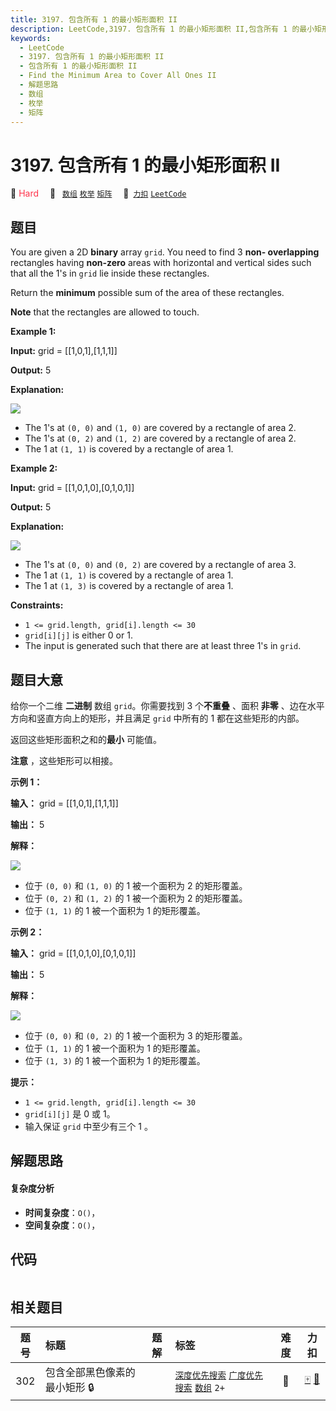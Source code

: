 ```yaml
---
title: 3197. 包含所有 1 的最小矩形面积 II
description: LeetCode,3197. 包含所有 1 的最小矩形面积 II,包含所有 1 的最小矩形面积 II,Find the Minimum Area to Cover All Ones II,解题思路,数组,枚举,矩阵
keywords:
  - LeetCode
  - 3197. 包含所有 1 的最小矩形面积 II
  - 包含所有 1 的最小矩形面积 II
  - Find the Minimum Area to Cover All Ones II
  - 解题思路
  - 数组
  - 枚举
  - 矩阵
---
```


# 3197. 包含所有 1 的最小矩形面积 II

🔴 <font color=#ff334b>Hard</font>&emsp; 🔖&ensp; [`数组`](/tag/array.md) [`枚举`](/tag/enumeration.md) [`矩阵`](/tag/matrix.md)&emsp; 🔗&ensp;[`力扣`](https://leetcode.cn/problems/find-the-minimum-area-to-cover-all-ones-ii) [`LeetCode`](https://leetcode.com/problems/find-the-minimum-area-to-cover-all-ones-ii)

## 题目

You are given a 2D **binary** array `grid`. You need to find 3 **non-
overlapping** rectangles having **non-zero** areas with horizontal and
vertical sides such that all the 1's in `grid` lie inside these rectangles.

Return the **minimum** possible sum of the area of these rectangles.

**Note** that the rectangles are allowed to touch.



**Example 1:**

**Input:** grid = [[1,0,1],[1,1,1]]

**Output:** 5

**Explanation:**

![](https://assets.leetcode.com/uploads/2024/05/14/example0rect21.png)

  * The 1's at `(0, 0)` and `(1, 0)` are covered by a rectangle of area 2.
  * The 1's at `(0, 2)` and `(1, 2)` are covered by a rectangle of area 2.
  * The 1 at `(1, 1)` is covered by a rectangle of area 1.

**Example 2:**

**Input:** grid = [[1,0,1,0],[0,1,0,1]]

**Output:** 5

**Explanation:**

![](https://assets.leetcode.com/uploads/2024/05/14/example1rect2.png)

  * The 1's at `(0, 0)` and `(0, 2)` are covered by a rectangle of area 3.
  * The 1 at `(1, 1)` is covered by a rectangle of area 1.
  * The 1 at `(1, 3)` is covered by a rectangle of area 1.



**Constraints:**

  * `1 <= grid.length, grid[i].length <= 30`
  * `grid[i][j]` is either 0 or 1.
  * The input is generated such that there are at least three 1's in `grid`.


## 题目大意

给你一个二维 **二进制** 数组 `grid`。你需要找到 3 个**不重叠** 、面积 **非零** 、边在水平方向和竖直方向上的矩形，并且满足
`grid` 中所有的 1 都在这些矩形的内部。

返回这些矩形面积之和的**最小** 可能值。

**注意** ，这些矩形可以相接。



**示例 1：**

**输入：** grid = [[1,0,1],[1,1,1]]

**输出：** 5

**解释：**

![](https://assets.leetcode.com/uploads/2024/05/14/example0rect21.png)

  * 位于 `(0, 0)` 和 `(1, 0)` 的 1 被一个面积为 2 的矩形覆盖。
  * 位于 `(0, 2)` 和 `(1, 2)` 的 1 被一个面积为 2 的矩形覆盖。
  * 位于 `(1, 1)` 的 1 被一个面积为 1 的矩形覆盖。

**示例 2：**

**输入：** grid = [[1,0,1,0],[0,1,0,1]]

**输出：** 5

**解释：**

![](https://assets.leetcode.com/uploads/2024/05/14/example1rect2.png)

  * 位于 `(0, 0)` 和 `(0, 2)` 的 1 被一个面积为 3 的矩形覆盖。
  * 位于 `(1, 1)` 的 1 被一个面积为 1 的矩形覆盖。
  * 位于 `(1, 3)` 的 1 被一个面积为 1 的矩形覆盖。



**提示：**

  * `1 <= grid.length, grid[i].length <= 30`
  * `grid[i][j]` 是 0 或 1。
  * 输入保证 `grid` 中至少有三个 1 。


## 解题思路

#### 复杂度分析

- **时间复杂度**：`O()`，
- **空间复杂度**：`O()`，

## 代码

```javascript

```

## 相关题目

<!-- prettier-ignore -->
| 题号 | 标题 | 题解 | 标签 | 难度 | 力扣 |
| :------: | :------ | :------: | :------ | :------: | :------: |
| 302 | 包含全部黑色像素的最小矩形 🔒 |  |  [`深度优先搜索`](/tag/depth-first-search.md) [`广度优先搜索`](/tag/breadth-first-search.md) [`数组`](/tag/array.md) `2+` | 🔴 | [🀄️](https://leetcode.cn/problems/smallest-rectangle-enclosing-black-pixels) [🔗](https://leetcode.com/problems/smallest-rectangle-enclosing-black-pixels) |